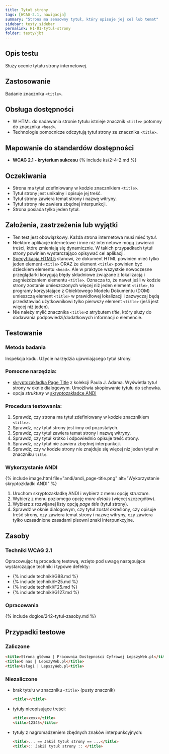 ```yaml
---
title: Tytuł strony
tags: [WCAG-2.1, nawigacja]
summary: "Strona ma sensowny tytuł, który opisuje jej cel lub temat"
sidebar: testy_sidebar
permalink: H1-01-tytul-strony
folder: testy/jbt
---
```


## Opis testu
Służy ocenie tytułu strony internetowej.

## Zastosowanie
Badanie znacznika `<title>`.

## Obsługa dostępności
- W HTML do nadawania stronie tytułu istnieje znacznik `<title>` potomny do znacznika `<head>`.
- Technologie pomocnicze odczytują tytuł strony ze znacznika `<title>`.

## Mapowanie do standardów dostępności
- **WCAG 2.1 - kryterium sukcesu** {% include ks/2-4-2.md %}

## Oczekiwania
-	Strona ma tytuł zdefiniowany w kodzie znacznikiem `<title>`.
-	Tytuł strony jest unikalny i opisuje jej treść.
-	Tytuł strony zawiera temat strony i nazwę witryny.
-	Tytuł strony nie zawiera zbędnej interpunkcji.
-	Strona posiada tylko jeden tytuł.

## Założenia, zastrzeżenia lub wyjątki
- Ten test jest obowiązkowy. Każda strona internetowa musi mieć tytuł.
- Niektóre aplikacje internetowe i inne niż internetowe mogą zawierać treści, które zmieniają się dynamicznie. W takich przypadkach tytuł strony powinien wystarczająco opisywać cel aplikacji.
- [Specyfikacja HTML5](https://www.w3.org/TR/html50/document-metadata.html#the-title-element) stanowi, że dokument HTML powinien mieć tylko jeden element `<title>` ORAZ że element `<title>` powinien być dzieckiem elementu `<head>`. Ale w praktyce wszystkie nowoczesne przeglądarki korygują błędy składniowe związane z lokalizacją i zagnieżdżaniem elementu `<title>`. Oznacza to, że nawet jeśli w kodzie strony zostanie umieszczonych więcej niż jeden element `<title>`, to programy korzystające z Obiektowego Modelu Dokumentu (DOM) umieszczą element `<title>` w prawidłowej lokalizacji i zazwyczaj będą przedstawiać użytkownikowi tylko pierwszy element `<title>` (jeśli jest więcej niż jeden).
- Nie należy mylić znacznika `<title>`z atrybutem *title*, który służy do dodawania podpowiedzi/dodatkowych informacji o elemencie.

## Testowanie

### Metoda badania
Inspekcja kodu. Użycie narzędzia ujawniającego tytuł strony.
### Pomocne narzędzia:
-	[skryptozakładka Page Title](http://pauljadam.com/bookmarklets/index.html) z kolekcji Paula J. Adama. Wyświetla tytuł strony w oknie dialogowym. Umożliwia skopiowanie tytułu do schowka.
-	opcja *struktury* w [skryptozakładce ANDI](https://lepszyweb.pl/andi/)

### Procedura testowania:
1.	Sprawdź, czy strona ma tytuł zdefiniowany w kodzie znacznikiem `<title>`.
2.	Sprawdź, czy tytuł strony jest inny od pozostałych.
3.	Sprawdź, czy tytuł zawiera temat strony i nazwę witryny.
4.	Sprawdź, czy tytuł krótko i odpowiednio opisuje treść strony.
5.	Sprawdź, czy tytuł nie zawiera zbędnej interpunkcji.
5.	Sprawdź, czy w kodzie strony nie znajduje się więcej niż jeden  tytuł w znaczniku `title`.

### Wykorzystanie ANDI

{% include image.html file="andi/andi_page-title.png" alt="Wykorzystanie skryptozkładki ANDI" %}
1.	Uruchom skryptozakładkę ANDI i wybierz z menu opcję *structure*.
2.	Wybierz z menu poziomego opcję *more details* (więcej szczegółów).
3.	Wybierz z rozwijanej listy opcję *page title* (tytuł strony).
4.	Sprawdź w oknie dialogowym, czy tytuł został określony, czy opisuje treść strony, czy zawiera temat strony i nazwę witryny, czy zawiera tylko uzasadnione zasadami pisowni znaki interpunkcyjne.

## Zasoby
### Techniki WCAG 2.1
Opracowując tę procedurę testową, wzięto pod uwagę następujące wystarczające techniki i typowe defekty:

- {% include techniki/G88.md %}
- {% include techniki/H25.md %}
- {% include techniki/F25.md %}
- {% include techniki/G127.md %}

### Opracowania
{% include doglos/242-tytul-zasoby.md %}

## Przypadki testowe

### Zaliczone

```html
<title>Strona główna | Pracownia Dostępności Cyfrowej LepszyWeb.pl</title>
<title>O nas | LepszyWeb.pl</title>
<title>Usługi | LepszyWeb.pl<title>
```

### Niezaliczone
- brak tytułu w znaczniku `<title>` (pusty znacznik)
  ```html
  <title></title>
  ```  
- tytuły nieopisujące treści:
  ```html
  <title>xxxx</title>
  <title>12345</title>
  ```
- tytuły z nagromadzeniem zbędnych znaków interpunkcyjnych:
  ```html
  <title>... == Jakiś tytuł strony == ...</title>
  <title>:: Jakiś tytuł strony :: </title>
  ```
